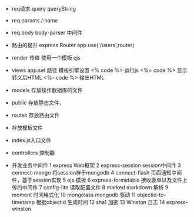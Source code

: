- req请求.query  queryString
- req.params /:name
- req.body body-parser 中间件


- 路由的提升
    express.Router
    app.use('/users',router)

- render 传值
    使用一个模板  ejs

- views
    app.set 路径 模板引擎设置
    <% code %> 运行js
    <%= code %> 显示转义后HTML
    <%- code %> 输出HTML

- models  存放操作数据库的文件
- public 存放静态文件，
- routes 存放路由文件
- 存放模板文件
- index.js入口文件
- controllers 控制器

- 开发业务中间件
    1 express Web框架
    2 express-session session中间件
    3 connect-mongo 将session存于mongodb
    4 connect-flash 页面通知中间件，基于session实现
    5 ejs 模板
    6 express-formidable 接收表单以及文件上传的中间件
    7 config-lite 读取配置文件
    8 marked markdown 解析
    9 moment 时间格式化
    10 mongolass mongodb 驱动
    11 objectid-to-timetamp 根据objectid 生成时间
    12 sha1 加密
    13 Winston 日志
    14 express-winston 